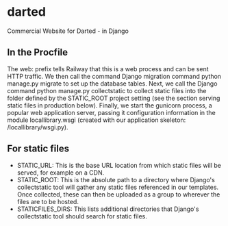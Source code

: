 # darted
Commercial Website for Darted - in Django


## In the Procfile
The web: prefix tells Railway that this is a web process and can be sent HTTP traffic. We then call the command Django migration command python manage.py migrate to set up the database tables. Next, we call the Django command python manage.py collectstatic to collect static files into the folder defined by the STATIC_ROOT project setting (see the section serving static files in production below). Finally, we start the gunicorn process, a popular web application server, passing it configuration information in the module locallibrary.wsgi (created with our application skeleton: /locallibrary/wsgi.py).


## For static files
- STATIC_URL: This is the base URL location from which static files will be served, for example on a CDN.
- STATIC_ROOT: This is the absolute path to a directory where Django's collectstatic tool will gather any static files referenced in our templates. Once collected, these can then be uploaded as a group to wherever the files are to be hosted.
- STATICFILES_DIRS: This lists additional directories that Django's collectstatic tool should search for static files.
